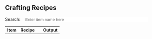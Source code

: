 <style>
    td {
        table-layout:fixed;
        padding:5px 10px;
    }

    .gridrow {
        width:30px;
        height:30px;
        text-align:center;
        border: 1px solid #434343; /* I tried to use sass here but it didn't work :( */
        border-top: 1px solid #434343;
        border-bottom: 1px solid #434343;
        padding:5px 5px;

    }

    .outputtd {
        width:auto
    }

    input {
        color: #434343;
        border: 0px;
        margin-left: 2%;
        width: 80%;
        white-space: nowrap
    }
</style>

## Crafting Recipes
<label for="searchBar"> Search: <input name="searchBar" id="searchBar" placeholder="Enter item name here"></label>

<table>
    <tbody id="bruh">
    <tr>
        <th>Item</th>
        <th colspan="3">Recipe </th>
        <th colspan="3"></th>
        <th>Output</th>
    </tr>
    </tbody>
</table>

<script>

var items = {
    "blank":
    {
        "imageURL":"images/blank.png",
        "itemName":"Nothing"
        },

    "log":
    {
        "imageURL":"images/log.webp",
        "itemName":"Log"
        },

    "plank":
    {
        "imageURL":"images/wooden_planks.webp",
        "itemName":"Wooden Planks"
        },

    "stick":
    {
        "imageURL":"images/stick.webp",
        "itemName":"Stick"
        },

    "woodenSlab":
    {
        "imageURL":"images/wooden_slab.webp",
        "itemName":"Wooden Slab"
        },
    "woodenPickaxe":
    {
        "imageURL":"images/wooden_pickaxe.webp",
        "itemName":"Wooden Pickaxe"
    },
}


// craftables Format:
// {
//     "itemName":
//     "ITEMHERE",

//     "itemRecipe":[
//     [items["blank"], items["blank"], items["blank"]],
//     [items["blank"], items["blank"], items["blank"]],
//     [items["blank"], items["blank"], items["blank"]]
//     ],

//     "itemOutput":
//     items["ITEMHERE"],

//     "itemQuantity":
//     QUANTITY
// },

var craftables = [
{
    "itemName":
    "Stick",

    "itemRecipe":[
    [items["blank"], items["blank"], items["blank"]],
    [items["blank"], items["plank"], items["blank"]],
    [items["blank"], items["plank"], items["blank"]]
    ],

    "itemOutput":
    items["stick"],

    "itemQuantity":
    4
},
{
    "itemName":
    "Wooden Slab",

    "itemRecipe":[
    [items["blank"], items["blank"], items["blank"]],
    [items["plank"], items["plank"], items["plank"]],
    [items["blank"], items["blank"], items["blank"]]
    ],

    "itemOutput":
    items["woodenSlab"],

    "itemQuantity":
    3
},
{
    "itemName":
    "Wooden Planks",

    "itemRecipe":[
    [items["blank"], items["blank"], items["blank"]],
    [items["blank"], items["log"], items["blank"]],
    [items["blank"], items["blank"], items["blank"]]
    ],

    "itemOutput":
    items["plank"],

    "itemQuantity":
    4
},
{
    "itemName":
    "Wooden Pickaxe",

    "itemRecipe":[
    [items["plank"], items["plank"], items["plank"]],
    [items["blank"], items["stick"], items["blank"]],
    [items["blank"], items["stick"], items["blank"]]
    ],

    "itemOutput":
    items["woodenPickaxe"],

    "itemQuantity":
    1
},
]

function createRow(list, index, rowNum) {
    n = 0
    output = ""

    while (n < 3) {
        output += ' \
        <td class="gridrow"><img title="' + list[index]["itemRecipe"][rowNum][n]["itemName"] + '" src="' + list[index]["itemRecipe"][rowNum][n]["imageURL"] + '"style="width:30px;height:30px;"></td> \
        '
        n += 1
    }
    
    return output
}

function getRecipes(list) {
    document.getElementById('bruh').innerHTML = " \
    <tr> \
        <th>Item</th> \
        <th colspan='3'>Recipe </th> \
        <th colspan='3'></th> \
        <th>Output</th> \
    </tr> \
    "

    for (let i = 0; i < list.length; i++) {
        document.getElementById('bruh').innerHTML += '\
        <tr> \
            <td rowspan="3">' + list[i]["itemName"] + '</td> \
             \
            ' + createRow(list, i, 0) + ' \
             \
            <td rowspan="3" colspan="3" style="text-align:center"><img src="images/right_arrow.png" style="width:80px;height:30px"></td> \
            <td rowspan="3" style="width:50px"><img title="' + list[i]["itemOutput"]["itemName"]+ ' "src="' + list[i]["itemOutput"]["imageURL"] + '"style="wrapping:none;width:auto;height:auto;">\n <i style="text-align:right">' + list[i]["itemQuantity"] + '</i></td> \
        </tr> \
        <tr>\n' + createRow(list, i, 1) + '\n</tr> \
        <tr>\n' + createRow(list, i, 2) + '\n</tr> \
        '
    }
}

function search(list) {
    
    
    results = []
    input = document.getElementById('searchBar').value.toLowerCase()

    if (input == "" || input == null) {
        getRecipes(craftables)
    }
    else {
        for (let i = 0; i < list.length; i++) {
            item = list[i]["itemName"].toLowerCase()

            if (item.includes(input) == true) {
                results.push(list[i])
            }
        }
        if (results.length == 0) {
            document.getElementById('bruh').innerHTML = "\
            <tr> \
            <th>Item</th> \
            <th colspan='3'>Recipe </th> \
            <th colspan='3'></th> \
            <th>Output</th> \
            </tr> \
            <tr><td colspan='8'><i>No results found.</i></td></tr> \
            "
        }
        else {
        getRecipes(results)
        }
    }
}

searchBar.addEventListener("keyup", function() {
            search(craftables)
        }
    )

getRecipes(craftables)
</script>